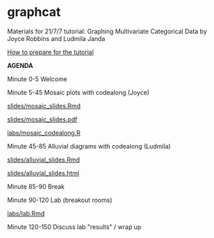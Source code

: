 # graphcat
Materials for 21/7/7 tutorial: Graphing Multivariate Categorical Data
by Joyce Robbins and Ludmila Janda

[How to prepare for the tutorial](https://github.com/jtr13/graphcat/blob/main/prep.md)


**AGENDA**

Minute 0-5 Welcome  

Minute 5-45 Mosaic plots with codealong (Joyce)

[slides/mosaic_slides.Rmd](slides/mosaic_slides.Rmd)

[slides/mosaic_slides.pdf](slides/mosaic_slides.pdf)
     
[labs/mosaic_codealong.R](labs/mosaic_codealong.R)

Minute 45-85 Alluvial diagrams with codealong (Ludmila)

[slides/alluvial_slides.Rmd](slides/alluvial_slides.Rmd)

[slides/alluvial_slides.html](slides/alluvial_slides.html)

Minute 85-90 Break

Minute 90-120 Lab (breakout rooms)

[labs/lab.Rmd](labs/lab.Rmd)

Minute 120-150 Discuss lab "results" / wrap up

